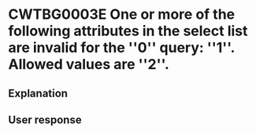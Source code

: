 # CWTBG0003E One or more of the following attributes in the select list are invalid for the ''0'' query: ''1''. Allowed values are ''2''.

## Explanation

## User response
